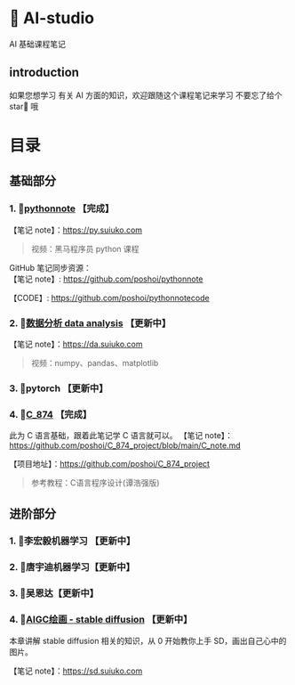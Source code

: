 # 🍑 AI-studio

AI 基础课程笔记

## introduction

如果您想学习 有关 AI 方面的知识，欢迎跟随这个课程笔记来学习
不要忘了给个 star🌟 哦

# 目录

## 基础部分

### 1. 🌟[pythonnote](https://github.com/poshoi/pythonnote) 【完成】

【笔记 note】：https://py.suiuko.com </br>

> 视频：黑马程序员 python 课程</br>

GitHub 笔记同步资源： </br>
【笔记 note】: https://github.com/poshoi/pythonnote  </br>

【CODE】: https://github.com/poshoi/pythonnotecode </br>

### 2. 🌟[数据分析 data analysis](https://github.com/poshoi/DAnote) 【更新中】

【笔记 note】：https://da.suiuko.com  </br>

> 视频：numpy、pandas、matplotlib </br>

### 3. 🌟pytorch 【更新中】

### 4. 🌟[C_874](https://github.com/poshoi/C_874_project) 【完成】
此为 C 语言基础，跟着此笔记学 C 语言就可以。
【笔记 note】：https://github.com/poshoi/C_874_project/blob/main/C_note.md

【项目地址】：https://github.com/poshoi/C_874_project

> 参考教程：C语言程序设计(谭浩强版)

## 进阶部分

### 1. 🌟李宏毅机器学习 【更新中】

### 2. 🌟唐宇迪机器学习【更新中】

### 3. 🌟吴恩达【更新中】

### 4. 🌟[AIGC绘画 - stable diffusion](https://github.com/poshoi/stable-diffusion-note) 【更新中】
本章讲解 stable diffusion 相关的知识，从 0 开始教你上手 SD，画出自己心中的图片。

【笔记 note】：https://sd.suiuko.com
